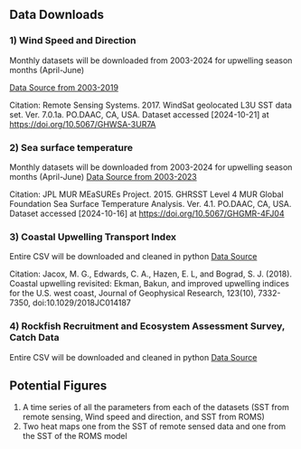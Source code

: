 ## Data Downloads
### 1) Wind Speed and Direction
Monthly datasets will be downloaded from 2003-2024 for upwelling season months (April-June)

[Data Source from 2003-2019](https://podaac.jpl.nasa.gov/dataset/WindSat-REMSS-L3U-v7.0.1a)

Citation: Remote Sensing Systems. 2017. WindSat geolocated L3U SST data set. Ver. 7.0.1a. PO.DAAC, CA, USA. Dataset accessed [2024-10-21] at https://doi.org/10.5067/GHWSA-3UR7A

### 2) Sea surface temperature 
Monthly datasets will be downloaded from 2003-2024 for upwelling season months (April-June)
[Data Source from 2003-2023](https://podaac.jpl.nasa.gov/dataset/MUR-JPL-L4-GLOB-v4.1)

Citation: JPL MUR MEaSUREs Project. 2015. GHRSST Level 4 MUR Global Foundation Sea Surface Temperature Analysis. Ver. 4.1. PO.DAAC, CA, USA. Dataset accessed [2024-10-16] at https://doi.org/10.5067/GHGMR-4FJ04

### 3) Coastal Upwelling Transport Index
Entire CSV will be downloaded and cleaned in python
[Data Source](https://mjacox.com/upwelling-indices/)

Citation: Jacox, M. G., Edwards, C. A., Hazen, E. L, and Bograd, S. J. (2018). Coastal upwelling revisited: Ekman, Bakun, and improved upwelling indices for the U.S. west coast, Journal of Geophysical Research, 123(10), 7332-7350, doi:10.1029/2018JC014187

### 4) Rockfish Recruitment and Ecosystem Assessment Survey, Catch Data 
Entire CSV will be downloaded and cleaned in python
[Data Source](https://coastwatch.pfeg.noaa.gov/erddap/files/FED_Rockfish_Catch/)


## Potential Figures
1) A time series of all the parameters from each of the datasets (SST from remote sensing, Wind speed and direction, and SST from ROMS)
2) Two heat maps one from the SST of remote sensed data and one from the SST of the ROMS model 
